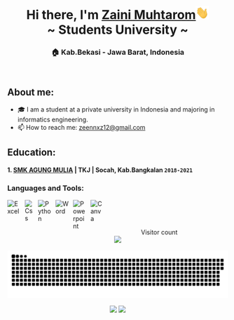 <div align="center">
  <h1>Hi there, I'm <a href='https://www.instagram.com/zennmht/'>Zaini Muhtarom</a><img src="https://github.com/ABSphreak/ABSphreak/blob/master/gifs/Hi.gif" width="30px" height="30px"><br/>~ Students University ~</h1>
  <h3>🏠 Kab.Bekasi - Jawa Barat, Indonesia</h3>
</div>

<br/>

## About me:

- 🎓 I am a student at a private university in Indonesia and majoring in informatics engineering. 
- 📫 How to reach me: [zeennxz12@gmail.com](mailto:zeennxz12@gmail.com)

## Education:

#### 1. [SMK AGUNG MULIA](https://dapo.kemdikbud.go.id/sekolah/9DBB4C7145C048816062) | TKJ | Socah, Kab.Bangkalan `2018-2021`




### Languages and Tools:

<img align="left" alt="Excel" width="30px" src="https://cdn0.iconfinder.com/data/icons/logos-microsoft-office-365/128/Microsoft_Office-02-256.png" style="padding-right:10px;" />
<img align="left" alt="Css" width="20px" src="https://cdn1.iconfinder.com/data/icons/logotypes/32/badge-css-3-512.png" style="padding-right:10px;" />
<img align="left" alt="Python" width="30px" src="https://cdn4.iconfinder.com/data/icons/logos-3/568/php-logo-512.png" style="padding-right:10px;" />
<img align="left" alt="Word" width="30px" src="https://cdn0.iconfinder.com/data/icons/logos-microsoft-office-365/128/Microsoft_Office_Mesa_de_trabajo_1-512.png" style="padding-right:10px;" />
<img align="left" alt="Powerpoint" width="30px" src="https://cdn0.iconfinder.com/data/icons/logos-microsoft-office-365/128/Microsoft_Office-04-512.png" style="padding-right:10px;" />
<img align="left" alt="Canva" width="30px" src="http://www.w3.org/2000.svg" style="padding-right:10px;" />


<br/>
<br/>
<br/>

<p align="center"> 
  Visitor count<br>
  <img src="https://profile-counter.glitch.me/zennmht/count.svg" />
</p>
<a href=#><img src="contributions.svg"></a>
<br/>

<p align = "center">
  <img src = "https://github-readme-stats.vercel.app/api?username=zennmht&show_icons=true&theme=bear" width = 400>
  <img src = "https://github-readme-streak-stats.herokuapp.com?user=zennmht&theme=dark&hide_border=true" width = 400>
</p>
